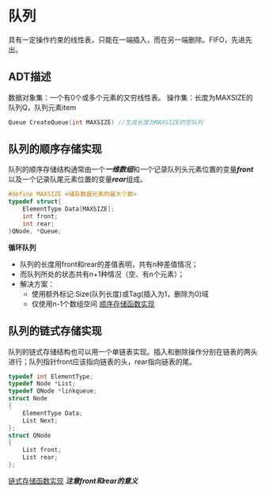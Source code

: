 # 队列
具有一定操作约束的线性表，只能在一端插入，而在另一端删除。FIFO，先进先出。  
## ADT描述
数据对象集：一个有0个或多个元素的又穷线性表。
操作集：长度为MAXSIZE的队列Q，队列元素item
```c
Queue CreateQueue(int MAXSIZE) //生成长度为MAXSIZE的空队列
```
## 队列的顺序存储实现
队列的顺序存储结构通常由一个***一维数组***和一个记录队列头元素位置的变量***front***以及一个记录队尾元素位置的变量***rear***组成。
```c
#define MAXSIZE <储存数据元素的最大个数>
typedef struct{
    ElementType Data[MAXSIZE];
    int front;
    int rear;
}QNode, *Queue;
```
**循环队列**
- 队列的长度用front和rear的差值表明，共有n种差值情况；  
- 而队列所处的状态共有n+1种情况（空、有n个元素）；
- 解决方案：
    - 使用额外标记:Size(队列长度)或Tag(插入为1，删除为0)域
    - 仅使用n-1个数组空间
[顺序存储函数实现](./arrayqueue.c)
## 队列的链式存储实现
队列的链式存储结构也可以用一个单链表实现。插入和删除操作分别在链表的两头进行；队列指针front应该指向链表的头，rear指向链表的尾。
```c
typedef int ElementType;
typedef Node *List;
typedef QNode *linkqueue;
struct Node
{
    ElementType Data;
    List Next;
};
struct QNode
{
    List front;
    List rear; 
};
```
[链式存储函数实现](./linkqueue.c)
***注意front和rear的意义***
